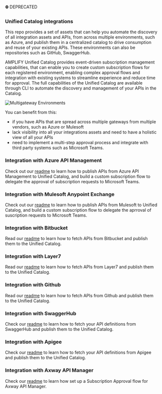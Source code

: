 ⛔️ DEPRECATED
### Unified Catalog integrations
This repo provides a set of assets that can help you automate the discovery of all integration assets and APIs, from across multiple environments, such as Azure, and publish them in a centralized catalog to drive consumption and reuse of your existing APIs. These environments can also be repositories such as GitHub, SwaggerHub.

AMPLIFY Unified Catalog  provides event-driven subscription management capabilities, that can enable you to create custom subscription flows for each registered environment, enabling complex approval flows and integration with existing systems to streamline experience and reduce time for approval. The full capabilities of the Unified Catalog are available through CLI to automate the discovery and management of your APIs in the Catalog. 

![Multigateway Environments](./images/MultiGatewayDiscovery.PNG)

You can benefit from this: 
* if you have APIs that are spread across multiple gateways from multiple vendors, such as Azure or Mulesoft
* lack visibility into all your integrations assets and need to have a holistic view of all your APIs
* need to implement a multi-step approval process and integrate with third party systems such as Microsoft Teams. 

### Integration with Azure API Management

Check out our [readme](./azure/README.md) to learn how to publish APIs from Azure API Management to Unified Catalog, and build a custom subscription flow to delegate the approval of subscription requests to Microsoft Teams. 

### Integration with Mulesoft Anypoint Exchange
Check out our [readme](./mulesoft/README.md) to learn how to publish APIs from Mulesoft to Unified Catalog, and build a custom subscription flow to delegate the aprroval of suscription requests to Microsoft Teams. 

### Integration with Bitbucket
Read our [readme](./bitbucket/bitbucket-extension/README.md) to learn how to fetch APIs from Bitbucket and publish them to the Unified Catalog.

### Integration with Layer7
Read our [readme](./layer7/README.md) to learn how to fetch APIs from Layer7 and publish them to the Unified Catalog.

### Integration with Github
Read our [readme](./github/github-extension/Readme.md) to learn how to fetch APIs from Github and publish them to the Unified Catalog.  

### Integration with SwaggerHub
Check our [readme](./swaggerhub/swaggerhub-extension/README.md) to learn how to fetch your API definitions from SwaggerHub and publish them to the Unified Catalog. 

### Integration with Apigee
Check our [readme](./apigee/apigee-extension/README.md) to learn how to fetch your API definitions from Apigee and publish them to the Unified Catalog. 

### Integration with Axway API Manager
Check our [readme](./axway-api-manager/README.md) to learn how set up a Subscription Approval flow for Axway API Manager.
